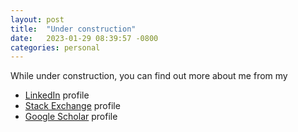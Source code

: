 ```yaml
---
layout: post
title:  "Under construction"
date:   2023-01-29 08:39:57 -0800
categories: personal
---
```


While under construction, you can find out more about me from my 
- [LinkedIn][linkedin] profile
- [Stack Exchange][stack-x] profile
- [Google Scholar][g-scholar] profile

[linkedin]: https://www.linkedin.com/in/charlesfreundlich/
[stack-x]:   http://stackexchange.com/users/4344195/charles-f
[g-scholar]: https://scholar.google.com/citations?user=NLMIDd4AAAAJ
